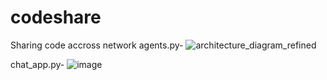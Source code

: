 # codeshare
Sharing code accross network
agents.py-
![architecture_diagram_refined](https://github.com/user-attachments/assets/bce45f62-d5c3-4b70-98b0-a57938de308a)



chat_app.py-
![image](https://github.com/user-attachments/assets/0710e722-ad50-4781-989f-c2c3291442e0)
